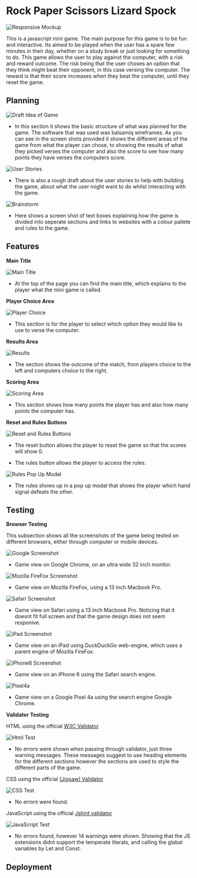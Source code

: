 # Rock Paper Scissors Lizard Spock

![Responsive Mockup](assets/images/responsive-mockup.png)

This is a javascript mini game. The main purpose for this game is to be fun and interactive. Its aimed to be played when the user has a spare few minutes in their day, whether on a study break or just looking for something to do. This game allows the user to play against the computer, with a risk and reward outcome. The risk being that the user choses an option that they think might beat their opponent, in this case versing the computer. The reward is that their score increases when they beat the computer, until they reset the game. 

## Planning

![Draft Idea of Game](assets/images/planning-shots/draft-idea.png)

* In this section it shows the basic structure of what was planned for the game. The software that was used was balsamiq wireframes. As you can see in the screen shots provided it shows the different areas of the game from what the player can chose, to showing the results of what they picked verses the computer and also the score to see how many points they have verses the computers score. 

![User Stories](assets/images/planning-shots/user-stories.png)

* There is also a rough draft about the user stories to help with building the game, about what the user might want to do whilst interacting with the game.

![Brainstorm](assets/images/planning-shots/brainstorm.png)

* Here shows a screen shot of text boxes explaining how the game is divided into seperate sections and links to websites with a colour pallete and rules to the game.

## Features

__Main Title__

![Main Title](assets/images/feature-shots/main-title.png)

* At the top of the page you can find the main title, which explains to the player what the mini game is called.

__Player Choice Area__

![Player Choice](assets/images/feature-shots/player-choice.png)

* This section is for the player to select which option they would like to use to verse the computer.

__Results Area__

![Results](assets/images/feature-shots/results.png)

* The section shows the outcome of the match, from players choice to the left and computers choice to the right.

__Scoring Area__

![Scoring Area](assets/images/feature-shots/scores.png)

* This section shows how many points the player has and also how many points the computer has.

__Reset and Rules Buttons__

![Reset and Rules Buttons](assets/images/feature-shots/reset-and-rules.png)

* The reset button allows the player to reset the game so that the scores will show 0. 

* The rules button allows the player to access the rules.


![Rules Pop Up Modal](assets/images/feature-shots/modal.png)

* The rules shows up in a pop up modal that shows the player which hand signal defeats the other.

## Testing

__Browser Testing__

This subsection shows all the screenshots of the game being tested on different browsers, either through computer or mobile devices.

![Google Screenshot](assets/images/browser-shots/chrome-screenshot.png)
* Game view on Google Chrome, on an ultra wide 32 inch monitor.

![Mozilla FireFox Screenshot](assets/images/browser-shots/moz-firefox-scrnshot.jpeg)
* Game view on Mozilla FireFox, using a 13 inch Macbook Pro.

![Safari Screenshot](assets/images/browser-shots/safari-screenshot.png)
* Game view on Safari using a 13 inch Macbook Pro. Noticing that it doesnt fit full screen and that the game design does not seem responive.

![iPad Screenshot](assets/images/browser-shots/ipad-screenshot.jpg)
* Game view on an iPad using DuckDuckGo web-engine, which uses a parent engine of Mozilla FireFox.

![iPhone6 Screenshot](assets/images/browser-shots/iphone6-screenshot.jpeg)
* Game view on an iPhone 6 using the Safari search engine.

![Pixel4a](assets/images/browser-shots/pixel4a-screenshot.jpeg)
* Game view on a Google Pixel 4a using the search engine Google Chrome.

__Validator Testing__

HTML using the official [W3C Validator](https://validator.w3.org/nu/?doc=https%3A%2F%2Fmbissett29.github.io%2Frock-paper-scissors-lizard-spock%2F)

![Html Test](assets/images/validator-shots/HTML-test.png)
* No errors were shown when passing through validator, just three warning messages. These messages suggest to use heading elements for the different sections however the sections are used to style the different parts of the game.

CSS using the official [(Jigsaw) Validator](https://jigsaw.w3.org/css-validator/validator?uri=https%3A%2F%2Fmbissett29.github.io%2Frock-paper-scissors-lizard-spock%2F&profile=css3svg&usermedium=all&warning=1&vextwarning=&lang=en)

![CSS Test](assets/images/validator-shots/CSS-test.png)
* No errors were found.

JavaScript using the official [Jshint validator](https://jshint.com/)

![JavaScript Test](assets/images/validator-shots/script-test.png)
* No errors found, however 14 warnings were shown. Showing that the JS extensions didnt support the temperate literals, and calling the glabal variables by Let and Const. 

## Deployment



